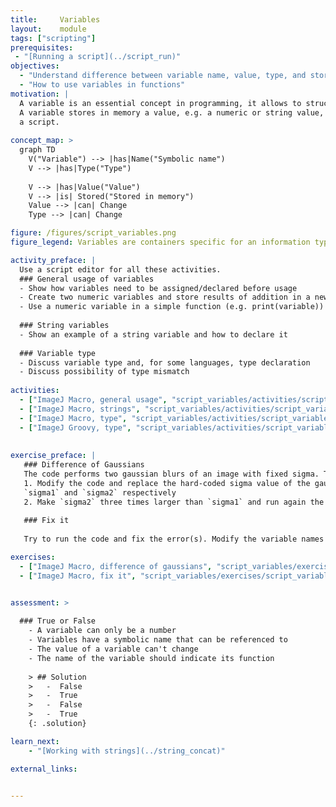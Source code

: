 ```yaml
---
title:     Variables
layout:    module
tags: ["scripting"]
prerequisites:
 - "[Running a script](../script_run)"
objectives:
  - "Understand difference between variable name, value, type, and storage"
  - "How to use variables in functions"
motivation: |
  A variable is an essential concept in programming, it allows to structure and generalize a script/program.
  A variable stores in memory a value, e.g. a numeric or string value, that can be used and changed at several occasions in 
  a script. 
  
concept_map: >
  graph TD
    V("Variable") --> |has|Name("Symbolic name")
    V --> |has|Type("Type")
    
    V --> |has|Value("Value")
    V --> |is| Stored("Stored in memory")
    Value --> |can| Change
    Type --> |can| Change

figure: /figures/script_variables.png
figure_legend: Variables are containers specific for an information type. Variable names do not contain spaces, should explain their purpose, should be consistent throughout your code, and should adhere to a naming convention. 

activity_preface: |
  Use a script editor for all these activities.
  ### General usage of variables
  - Show how variables need to be assigned/declared before usage
  - Create two numeric variables and store results of addition in a new variable
  - Use a numeric variable in a simple function (e.g. print(variable)) and in an image processing function
  
  ### String variables
  - Show an example of a string variable and how to declare it
  
  ### Variable type
  - Discuss variable type and, for some languages, type declaration
  - Discuss possibility of type mismatch
  
activities:
  - ["ImageJ Macro, general usage", "script_variables/activities/script_variables_general_imagejmacro.ijm"]
  - ["ImageJ Macro, strings", "script_variables/activities/script_variables_strings_imagejmacro.ijm"]
  - ["ImageJ Macro, type", "script_variables/activities/script_variables_type_imagejmacro.ijm"]
  - ["ImageJ Groovy, type", "script_variables/activities/script_variables_type.groovy"]
    
    
exercise_preface: |
   ### Difference of Gaussians
   The code performs two gaussian blurs of an image with fixed sigma. The code then computes the difference of the two filtered images. 
   1. Modify the code and replace the hard-coded sigma value of the gaussian blur with 2 variables, 
   `sigma1` and `sigma2` respectively
   2. Make `sigma2` three times larger than `sigma1` and run again the code
   
   ### Fix it
   
   Try to run the code and fix the error(s). Modify the variable names to `camelCase` in a way that they their function is clear to the reader. 

exercises:
  - ["ImageJ Macro, difference of gaussians", "script_variables/exercises/script_variables_DoG_imagejmacro.md"]
  - ["ImageJ Macro, fix it", "script_variables/exercises/script_variables_fixit_imagejmacro.md"]


assessment: >
  
  ### True or False
    - A variable can only be a number
    - Variables have a symbolic name that can be referenced to
    - The value of a variable can't change
    - The name of the variable should indicate its function
    
    > ## Solution
    >   -  False
    >   -  True
    >   -  False
    >   -  True
    {: .solution}

learn_next:
    - "[Working with strings](../string_concat)"

external_links:

 
---
```

 
